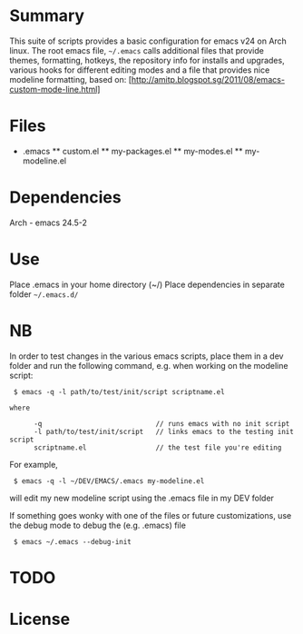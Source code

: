 # Summary

  This suite of scripts provides a basic configuration for emacs v24 on
  Arch linux.  The root emacs file, `~/.emacs` calls additional files that
  provide themes, formatting, hotkeys, the repository info for installs
  and upgrades, various hooks for different editing modes and a file that
  provides nice modeline formatting, based on:
  [http://amitp.blogspot.sg/2011/08/emacs-custom-mode-line.html]

# Files

*    .emacs
**        custom.el
**        my-packages.el
**        my-modes.el
**        my-modeline.el

# Dependencies

Arch - emacs 24.5-2

# Use

Place .emacs in your home directory (~/)
Place dependencies in separate folder `~/.emacs.d/`


# NB   

In order to test changes in the various emacs scripts, place them in
a dev folder and run the following command, e.g. when working on
the modeline script:
```
 $ emacs -q -l path/to/test/init/script scriptname.el
```		
    where
```
      -q            				// runs emacs with no init script
      -l path/to/test/init/script 	// links emacs to the testing init script
      scriptname.el 				// the test file you're editing
```
For example,
```
 $ emacs -q -l ~/DEV/EMACS/.emacs my-modeline.el
```
will edit my new modeline script using the .emacs file in my DEV folder


If something goes wonky with one of the files or future customizations,
 use the debug mode to debug the (e.g. .emacs) file
```
 $ emacs ~/.emacs --debug-init
```

# TODO


# License


